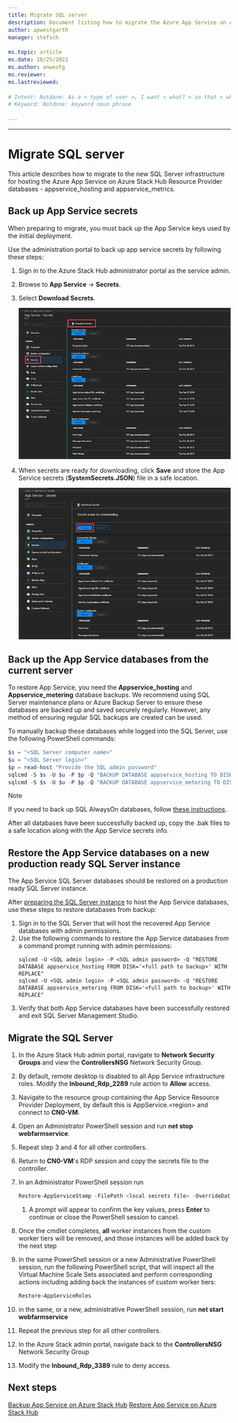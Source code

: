 ```yaml
---
title: Migrate SQL server  
description: Document listing how to migrate the Azure App Service on Azure Stack Hub resource provider SQL server.
author: apwestgarth
manager: stefsch

ms.topic: article
ms.date: 10/25/2022
ms.author: anwestg
ms.reviewer: 
ms.lastreviewed: 

# Intent: Notdone: As a < type of user >, I want < what? > so that < why? >
# Keyword: Notdone: keyword noun phrase

---
```


---

# Migrate SQL server

This article describes how to migrate to the new SQL Server infrastructure for hosting the Azure App Service on Azure Stack Hub Resource Provider databases - appservice_hosting and appservice_metrics.


## Back up App Service secrets
When preparing to migrate, you must back up the App Service keys used by the initial deployment. 


Use the administration portal to back up app service secrets by following these steps: 

1. Sign in to the Azure Stack Hub administrator portal as the service admin.

2. Browse to **App Service** -> **Secrets**. 

3. Select **Download Secrets**.

   ![Screenshot that shows how to download secrets in Azure Stack Hub administrator portal.](./media/app-service-migrate-sql-server/download-secrets.png)

4. When secrets are ready for downloading, click **Save** and store the App Service secrets (**SystemSecrets.JSON**) file in a safe location. 

   ![Screenshot that shows how to save secrets in Azure Stack Hub administrator portal.](./media/app-service-migrate-sql-server/save-secrets.png)

## Back up the App Service databases from the current server


To restore App Service, you need the **Appservice_hosting** and **Appservice_metering** database backups. We recommend using SQL Server maintenance plans or Azure Backup Server to ensure these databases are backed up and saved securely regularly. However, any method of ensuring regular SQL backups are created can be used.

To manually backup these databases while logged into the SQL Server, use the following PowerShell commands:

  ```powershell
  $s = "<SQL Server computer name>"
  $u = "<SQL Server login>" 
  $p = read-host "Provide the SQL admin password"
  sqlcmd -S $s -U $u -P $p -Q "BACKUP DATABASE appservice_hosting TO DISK = '<path>\hosting.bak'"
  sqlcmd -S $s -U $u -P $p -Q "BACKUP DATABASE appservice_metering TO DISK = '<path>\metering.bak'"
  ```

> [!NOTE]
> If you need to back up SQL AlwaysOn databases, follow [these instructions](/sql/database-engine/availability-groups/windows/configure-backup-on-availability-replicas-sql-server?view=sql-server-2017&preserve-view=true). 

After all databases have been successfully backed up, copy the .bak files to a safe location along with the App Service secrets info.

## Restore the App Service databases on a new production ready SQL Server instance

The App Service SQL Server databases should be restored on a production ready SQL Server instance. 

After [preparing the SQL Server instance](azure-stack-app-service-before-you-get-started.md#prepare-the-sql-server-instance) to host the App Service databases, use these steps to restore databases from backup:

1. Sign in to the SQL Server that will host the recovered App Service databases with admin permissions.
2. Use the following commands to restore the App Service databases from a command prompt running with admin permissions:
    ```dos
    sqlcmd -U <SQL admin login> -P <SQL admin password> -Q "RESTORE DATABASE appservice_hosting FROM DISK='<full path to backup>' WITH REPLACE"
    sqlcmd -U <SQL admin login> -P <SQL admin password> -Q "RESTORE DATABASE appservice_metering FROM DISK='<full path to backup>' WITH REPLACE"
    ```
3. Verify that both App Service databases have been successfully restored and exit SQL Server Management Studio.

## Migrate the SQL Server

1. In the Azure Stack Hub admin portal, navigate to **Network Security Groups** and view the **ControllersNSG** Network Security Group.

1. By default, remote desktop is disabled to all App Service infrastructure roles.  Modify the **Inbound_Rdp_2289** rule action to **Allow** access.
1. Navigate to the resource group containing the App Service Resource Provider Deployment, by default this is AppService.\<region\> and connect to **CN0-VM**.
1. Open an Administrator PowerShell session and run **net stop webfarmservice**.

1. Repeat step 3 and 4 for all other controllers.
1. Return to **CN0-VM**'s RDP session and copy the secrets file to the controller.

1. In an Administrator PowerShell session run
      ```powershell
      Restore-AppServiceStamp -FilePath <local secrets file> -OverrideDatabaseServer <new database server> -CoreBackupFilePath <filepath>
      ```
   1. A prompt will appear to confirm the key values, press **Enter** to continue or close the PowerShell session to cancel.
1. Once the cmdlet completes, **all** worker instances from the custom worker tiers will be removed, and those instances will be added back by the next step
1. In the same PowerShell session or a new Administrative PowerShell session, run the following PowerShell script, that will inspect all the Virtual Machine Scale Sets associated and perform corresponding actions including adding back the instances of custom worker tiers:
   ```powershell
   Restore-AppServiceRoles
   ```
1. in the same, or a new, administrative PowerShell session, run **net start webfarmservice**
1. Repeat the previous step for all other controllers.
1. In the Azure Stack admin portal, navigate back to the **ControllersNSG** Network Security Group
1. Modify the **Inbound_Rdp_3389** rule to deny access.

## Next steps
[Backup App Service on Azure Stack Hub](app-service-back-up.md)
[Restore App Service on Azure Stack Hub](app-service-recover.md)